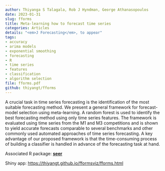 ```yaml
---
author: Thiyanga S Talagala, Rob J Hyndman, George Athanasopoulos
date: 2023-01-31
slug: fforms
title: Meta-learning how to forecast time series
categories: Articles
details: "<em>J Forecasting</em>, to appear"
tags:
- accuracy
- arima models
- exponential smoothing
- forecasting
- R
- time series
- features
- classification
- algorithm selection
file: fforms.pdf
github: thiyangt/fforms
---
```


A crucial task in time series forecasting is the identification of the most suitable forecasting
method. We present a general framework for forecast-model selection using meta-learning. A
random forest is used to identify the best forecasting method using only time series features.
The framework is evaluated using time series from the M1 and M3 competitions and is
shown to yield accurate forecasts comparable to several benchmarks and other commonly
used automated approaches of time series forecasting. A key advantage of our proposed
framework is that the time-consuming process of building a classifier is handled in advance
of the forecasting task at hand.

Associated R package: **[seer](https://github.com/thiyangt/seer)**

Shiny app: https://thiyangt.github.io/fformsviz/fforms.html
